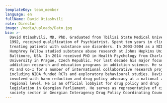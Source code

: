 ```yaml
---
templateKey: team_member
language: en
fullName: David Otiashvili
role: Director
image: /media/uploads/Dato.jpg
bio: >-
  David Otiashvili, MD, PhD. Graduated from Tbilisi State Medical University in
  1992, received qualification of Psychiatrist. Spent ten years in clinical work
  treating patients with substance use disorders. In 2003-2004 as a NIDA Hubert
  Humphrey Fellow studied substance abuse research at Johns Hopkins University,
  Baltimore, USA. In 2014 received PhD in Health Psychology from Charles
  University in Prague, Czech Republic. For last decade his major focus has been
  addiction research and education programs in addiction science. He served as a
  PI and Co-I for a number of international collaborative research projects,
  including NIDA funded RCTs and exploratory behavioural studies. David has been
  involved with harm reduction and drug policy advocacy at a national and
  regional level. He is an official lobbyist for drug policy and drug
  legislation in Georgian Parliament. He serves as representative of civil
  society sector in Georgian Interagency Drug Policy Coordinating Council.
---
```



